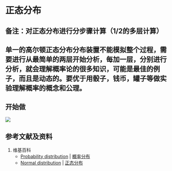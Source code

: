 # 正态分布

## 备注：对正态分布进行分步骤计算（1/2的多层计算）
## 单一的高尔顿正态分布分布装置不能模拟整个过程，需要进行从最简单的两层开始分析，每加一层，分别进行分析，就会理解概率论的很多知识，可能是最佳的例子，而且是动态的。要优于用骰子，钱币，罐子等做实验理解概率的概念和公理。

## 开始做

![](/images/概率/连续型随机变量/正态分布/1a.jpg)

## 参考文献及资料

1. 维基百科
	- [Probability distribution](https://en.wikipedia.org/wiki/Probability_distribution) | [概率分布](https://zh.wikipedia.org/wiki/概率分布) 
	- [Normal distribution](https://en.wikipedia.org/wiki/Normal_distribution) | [正态分布](https://zh.wikipedia.org/wiki/正态分布) 
